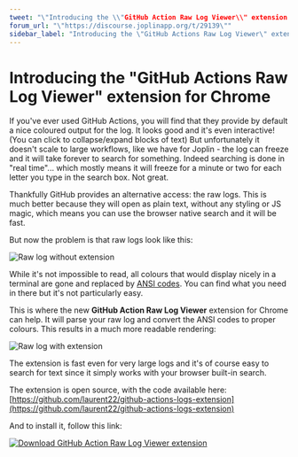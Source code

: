 ```yaml
---
tweet: "\"Introducing the \\"GitHub Action Raw Log Viewer\\" extension for Chrome\""
forum_url: "\"https://discourse.joplinapp.org/t/29139\""
sidebar_label: "Introducing the \"GitHub Actions Raw Log Viewer\" extension for Chrome"
---
```


# Introducing the "GitHub Actions Raw Log Viewer" extension for Chrome

If you've ever used GitHub Actions, you will find that they provide by default a nice coloured output for the log. It looks good and it's even interactive! (You can click to collapse/expand blocks of text) But unfortunately it doesn't scale to large workflows, like we have for Joplin - the log can freeze and it will take forever to search for something. Indeed searching is done in "real time"... which mostly means it will freeze for a minute or two for each letter you type in the search box. Not great.

Thankfully GitHub provides an alternative access: the raw logs. This is much better because they will open as plain text, without any styling or JS magic, which means you can use the browser native search and it will be fast.

But now the problem is that raw logs look like this:

![Raw log without extension](https://raw.githubusercontent.com/laurent22/joplin/dev/Assets/WebsiteAssets/images/news/20230116-ga-raw-log.png)

While it's not impossible to read, all colours that would display nicely in a terminal are gone and replaced by [ANSI codes](https://en.wikipedia.org/wiki/ANSI_escape_code). You can find what you need in there but it's not particularly easy.

This is where the new **GitHub Action Raw Log Viewer** extension for Chrome can help. It will parse your raw log and convert the ANSI codes to proper colours. This results in a much more readable rendering:

![Raw log with extension](https://raw.githubusercontent.com/laurent22/joplin/dev/Assets/WebsiteAssets/images/news/20230116-ga-raw-log-colored.png)

The extension is fast even for very large logs and it's of course easy to search for text since it simply works with your browser built-in search.

The extension is open source, with the code available here: [https://github.com/laurent22/github-actions-logs-extension](https://github.com/laurent22/github-actions-logs-extension)

And to install it, follow this link:

[![Download GitHub Action Raw Log Viewer extension](https://raw.githubusercontent.com/laurent22/joplin/dev/Assets/WebsiteAssets/images/news/20230116-extension-get-it-now.png)](https://chrome.google.com/webstore/detail/github-action-raw-log-vie/lgejlnoopmcdglhfjblaeldbcfnmjddf)